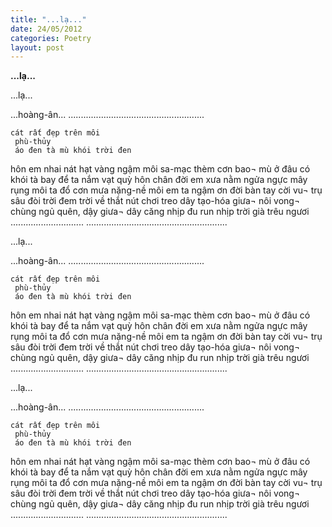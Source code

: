 ```yaml
---
title: "...lạ..."
date: 24/05/2012
categories: Poetry
layout: post
---
```


**...lạ...**

...lạ...   
         
...hoàng-ân...
......................................................
            
    cát rất đẹp trên môi    
     phù-thủy   
     áo đen tà mù khói trời đen    
hôn em
nhai nát hạt vàng
ngậm môi sa-mạc thèm cơn bao¬ mù
ở đâu có khói tà bay
để ta nắm vạt quỳ hôn chân đời
em xưa nằm ngửa ngực mây
rụng môi ta đổ cơn mưa nặng-nề
môi em
ta ngậm ơn đời
bàn tay cời vu¬ trụ sâu đòi trời
đem trời về thắt nút chơi
treo dây tạo-hóa giưa¬ nôi vong¬ chùng
ngủ quên, dậy giưa¬ dây căng
nhịp đu run nhịp
trời già trêu ngươi
.............................
........................................................

...lạ...   
         
...hoàng-ân...
......................................................
            
    cát rất đẹp trên môi    
     phù-thủy   
     áo đen tà mù khói trời đen    
hôn em
nhai nát hạt vàng
ngậm môi sa-mạc thèm cơn bao¬ mù
ở đâu có khói tà bay
để ta nắm vạt quỳ hôn chân đời
em xưa nằm ngửa ngực mây
rụng môi ta đổ cơn mưa nặng-nề
môi em
ta ngậm ơn đời
bàn tay cời vu¬ trụ sâu đòi trời
đem trời về thắt nút chơi
treo dây tạo-hóa giưa¬ nôi vong¬ chùng
ngủ quên, dậy giưa¬ dây căng
nhịp đu run nhịp
trời già trêu ngươi
.............................
........................................................

...lạ...   
         
...hoàng-ân...
......................................................
            
    cát rất đẹp trên môi    
     phù-thủy   
     áo đen tà mù khói trời đen    
hôn em
nhai nát hạt vàng
ngậm môi sa-mạc thèm cơn bao¬ mù
ở đâu có khói tà bay
để ta nắm vạt quỳ hôn chân đời
em xưa nằm ngửa ngực mây
rụng môi ta đổ cơn mưa nặng-nề
môi em
ta ngậm ơn đời
bàn tay cời vu¬ trụ sâu đòi trời
đem trời về thắt nút chơi
treo dây tạo-hóa giưa¬ nôi vong¬ chùng
ngủ quên, dậy giưa¬ dây căng
nhịp đu run nhịp
trời già trêu ngươi
.............................
........................................................
